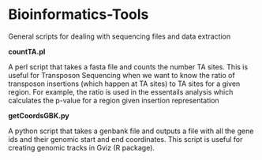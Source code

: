 # Bioinformatics-Tools
General scripts for dealing with sequencing files and data extraction

<b>countTA.pl</b>

A perl script that takes a fasta file and counts the number TA sites. 
This is useful for Transposon Sequencing when we want to know the ratio of transposon insertions 
(which happen at TA sites) to TA sites for a given region. For example, the ratio is used in the essentails 
analysis which calculates the p-value for a region given insertion representation</br>

<b>getCoordsGBK.py</b>

A python script that takes a genbank file and outputs a file with all the gene ids and their genomic start and end coordinates. This script is useful for creating genomic tracks in Gviz (R package).

